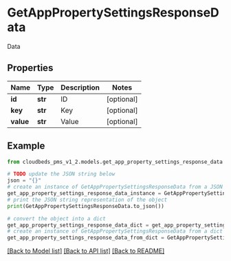 # GetAppPropertySettingsResponseData

Data

## Properties

Name | Type | Description | Notes
------------ | ------------- | ------------- | -------------
**id** | **str** | ID | [optional] 
**key** | **str** | Key | [optional] 
**value** | **str** | Value | [optional] 

## Example

```python
from cloudbeds_pms_v1_2.models.get_app_property_settings_response_data import GetAppPropertySettingsResponseData

# TODO update the JSON string below
json = "{}"
# create an instance of GetAppPropertySettingsResponseData from a JSON string
get_app_property_settings_response_data_instance = GetAppPropertySettingsResponseData.from_json(json)
# print the JSON string representation of the object
print(GetAppPropertySettingsResponseData.to_json())

# convert the object into a dict
get_app_property_settings_response_data_dict = get_app_property_settings_response_data_instance.to_dict()
# create an instance of GetAppPropertySettingsResponseData from a dict
get_app_property_settings_response_data_from_dict = GetAppPropertySettingsResponseData.from_dict(get_app_property_settings_response_data_dict)
```
[[Back to Model list]](../README.md#documentation-for-models) [[Back to API list]](../README.md#documentation-for-api-endpoints) [[Back to README]](../README.md)


